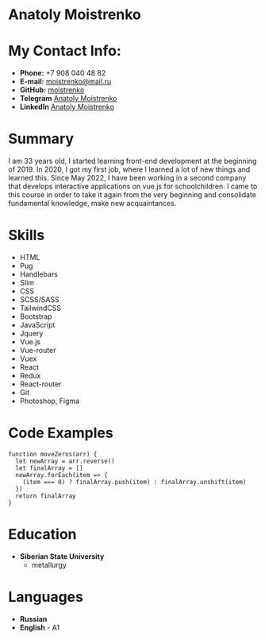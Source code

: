 # Anatoly Moistrenko
# My Contact Info:

* **Phone:** +7 908 040 48 82
* **E-mail:** [moistrenko@mail.ru](moistrenko@mail.ru)
* **GitHub:** [moistrenko](https://github.com/moistrenko)
* **Telegram** [Anatoly Moistrenko](https://t.me/moistrenko)
* **LinkedIn** [Anatoly Moistrenko](https://www.linkedin.com/in/moistrenko/)

# Summary
I am 33 years old, I started learning front-end development at the beginning of 2019. In 2020, I got my first job, where I learned a lot of new things and learned this. Since May 2022, I have been working in a second company that develops interactive applications on vue.js for schoolchildren. I came to this course in order to take it again from the very beginning and consolidate fundamental knowledge, make new acquaintances.

# Skills

* HTML
* Pug
* Handlebars
* Slim
* CSS
* SCSS/SASS
* TailwindCSS
* Bootstrap
* JavaScript
* Jquery
* Vue.js
* Vue-router
* Vuex
* React
* Redux
* React-router
* Git
* Photoshop, Figma

# Code Examples

```
function moveZeros(arr) {
  let newArray = arr.reverse()
  let finalArray = []
  newArray.forEach(item => {
    (item === 0) ? finalArray.push(item) : finalArray.unshift(item)
  })
  return finalArray
}
```

# Education

* **Siberian State University**
    * metallurgy


# Languages

* **Russian**
* **English** - A1